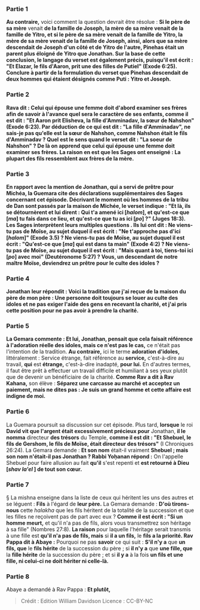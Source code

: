 
### Partie 1
<b>Au contraire,</b> voici comment la question devrait être résolue : <b>Si le père de sa mère</b> venait <b>de la famille de <b>Joseph, la mère de sa mère</b> venait <b>de la famille de <b>Yitro,</b> et <b>si le père de sa mère</b> venait <b>de la famille de <b>Yitro, la mère de sa mère</b> venait <b>de la famille de <b>Joseph,</b> ainsi, alors que sa mère descendait de Joseph d'un côté et de Yitro de l'autre, Pinehas était un parent plus éloigné de Yitro que Jonathan. Sur la base de cette conclusion, le langage du verset <b>est également précis, puisqu'il est écrit :</b> "Et Elazar, le fils d'Aaron, prit <b>une des filles de Putiel"</b> (Exode 6:25). <b>Conclure à partir</b> de la formulation du verset que Pinehas descendait de <b>deux</b> hommes qui étaient désignés comme Puti : Yitro et Joseph.

### Partie 2
<b>Rava dit : Celui qui épouse une femme doit</b> d'abord <b>examiner ses frères</b> afin de savoir à l'avance quel sera le caractère de ses enfants, <b>comme il est dit : "Et Aaron prit Elisheva, la fille d'Amminadav, la sœur de Nahshon"</b> (Exode 6:23). <b>Par déduction de ce qui est dit : "La fille d'Amminadav", ne sais-je pas qu'elle est la sœur de Nahshon,</b> comme Nahshon était le fils d'Amminadav ? <b>Quel est le sens</b> quand <b>le verset dit : "La soeur de Nahshon" ? De là</b> on apprend <b>que celui qui épouse une femme doit examiner ses frères.</b> La raison en est que les Sages <b>ont enseigné : La plupart des fils ressemblent aux frères de la mère.</b>

### Partie 3
En rapport avec la mention de Jonathan, qui a servi de prêtre pour Michéa, la Guemara cite des déclarations supplémentaires des Sages concernant cet épisode. Décrivant le moment où les hommes de la tribu de Dan sont passés par la maison de Michée, le verset indique : <b>"Et là, ils se détournèrent et lui dirent : Qui t'a amené ici [<i>halom</i>], et qu'est-ce que [<i>ma</i>] tu fais dans ce lieu, et qu'est-ce que tu as ici [<i>po</i>] ?"</b> (Juges 18:3). Les Sages interprètent leurs multiples questions . <b>Ils lui ont dit : Ne viens-tu pas de Moïse, au sujet duquel il est écrit : "Ne t'approche pas d'ici [<i>halom</i>]"</b> (Exode 3.5) ? <b>Ne viens-tu pas de Moïse, au sujet duquel il est écrit : "Qu'est-ce que [<i>ma</i>] qui est dans ta main"</b> (Exode 4:2) ? <b>Ne viens-tu pas de Moïse, au sujet duquel il est écrit : "Mais quant à toi, tiens-toi ici [<i>po</i>] avec moi"</b> (Deutéronome 5:27) ? <b>Vous, </b> un descendant de notre maître Moïse, <b>deviendrez un prêtre pour le culte des idoles ?</b>

### Partie 4
Jonathan <b>leur répondit : Voici</b> la tradition que <b>j'ai reçue de la maison du père de mon père : Une personne doit toujours se louer</b> au culte des idoles et ne pas exiger</b> l'aide <b>des gens</b> en recevant la charité, et j'ai pris cette position pour ne pas avoir à prendre la charité.

### Partie 5
La Gemara commente : <b>Et lui,</b> Jonathan, <b>pensait</b> que cela faisait référence <b>à l'adoration réelle des idoles, mais</b> ce n'est pas le cas,</b> ce n'était pas l'intention de la tradition. <b>Au contraire,</b> ici le terme <b>adoration d'idoles,</b> littéralement : Service étrange, fait référence au <b>service,</b> c'est-à-dire au travail, <b>qui</b> est <b>étrange,</b> c'est-à-dire inadapté, <b>pour lui.</b> En d'autres termes, il faut être prêt à effectuer un travail difficile et humiliant à ses yeux plutôt que de devenir un bénéficiaire de la charité. <b>Comme Rav a dit à Rav Kahana,</b> son élève : <b>Séparez une carcasse au marché et acceptez un paiement, mais ne dites pas : Je suis un grand homme et cette affaire est indigne de moi.</b>

### Partie 6
La Guemara poursuit sa discussion sur cet épisode. Plus tard, <b>lorsque</b> le roi <b>David vit que l'argent était excessivement précieux pour</b> Jonathan, <b>il le nomma</b> directeur <b>des trésors</b> du Temple, <b>comme il est dit : "Et Shebuel, le fils de Gershom, le fils de Moïse, était directeur des trésors"</b> (I Chroniques 26:24). La Gemara demande : <b>Et son nom</b> était-il vraiment <b>Shebuel ; mais son nom n'était-il pas Jonathan ? Rabbi Yoḥanan répond :</b> On l'appelle Shebuel pour faire allusion au fait <b>qu'il</b> s'est repenti et <b>est retourné à Dieu [<i>shav la'el</i> ] de tout son cœur.</b>

### Partie 7
§ La mishna enseigne dans la liste de ceux qui héritent les uns des autres et se léguent : <b>Fils</b> à l'égard de <b>leur père.</b> La Gemara demande : <b>D'où tirons-nous</b> cette <i>halakha</i> que les fils héritent de la totalité de la succession et que les filles ne reçoivent pas de part avec eux ? <b>Comme il est écrit : "Si un homme meurt,</b> et qu'il n'a pas de fils, alors vous transmettrez son héritage à sa fille" (Nombres 27:8). <b>La raison</b> pour laquelle l'héritage serait transmis à une fille est <b>qu'il n'a pas de fils, mais</b> si <b>il a un fils,</b> le <b>fils a la priorité. Rav Pappa dit à Abaye :</b> Pourquoi ne pas <b>savoir</b> ce qui suit : <b>S'il n'y a</b> que <b>un fils, que</b> le <b>fils hérite</b> de la succession du père ; si <b>il n'y a</b> que <b>une fille, que</b> la <b>fille hérite</b> de la succession du père ; et si <b>il y a</b> à la fois <b>un fils et une fille, ni celui-ci ne doit hériter ni celle-là.</b>

### Partie 8
Abaye a demandé à Rav Pappa : <b>Et plutôt,</b>

>Crédit : Edition William Davidson
>Licence : CC-BY-NC